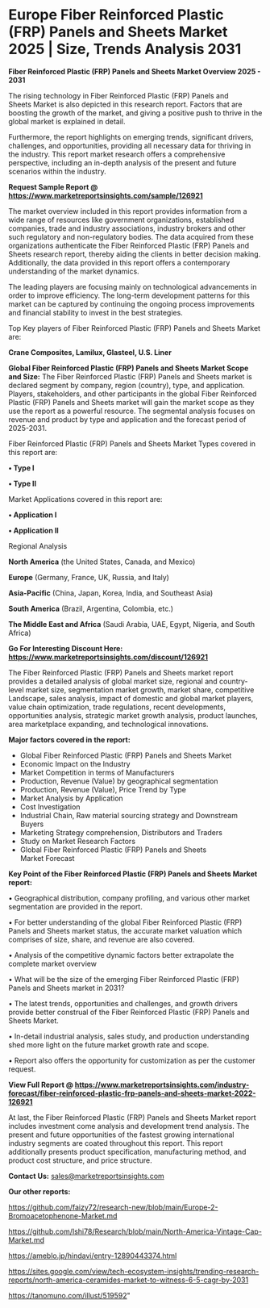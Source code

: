 # Europe Fiber Reinforced Plastic (FRP) Panels and Sheets Market 2025 | Size, Trends Analysis 2031

<Strong> Fiber Reinforced Plastic (FRP) Panels and Sheets Market Overview 2025 - 2031</strong>

The rising technology in Fiber Reinforced Plastic (FRP) Panels and Sheets Market is also depicted in this research report. Factors that are boosting the growth of the market, and giving a positive push to thrive in the global market is explained in detail.

Furthermore, the report highlights on emerging trends, significant drivers, challenges, and opportunities, providing all necessary data for thriving in the industry. This report market research offers a comprehensive perspective, including an in-depth analysis of the present and future scenarios within the industry.

<strong>Request Sample Report @ <a href=https://www.marketreportsinsights.com/sample/126921>https://www.marketreportsinsights.com/sample/126921</a></strong>

The market overview included in this report provides information from a wide range of resources like government organizations, established companies, trade and industry associations, industry brokers and other such regulatory and non-regulatory bodies. The data acquired from these organizations authenticate the Fiber Reinforced Plastic (FRP) Panels and Sheets research report, thereby aiding the clients in better decision making. Additionally, the data provided in this report offers a contemporary understanding of the market dynamics.

The leading players are focusing mainly on technological advancements in order to improve efficiency. The long-term development patterns for this market can be captured by continuing the ongoing process improvements and financial stability to invest in the best strategies.

Top Key players of Fiber Reinforced Plastic (FRP) Panels and Sheets Market are:

<strong>Crane Composites, Lamilux, Glasteel, U.S. Liner</strong>

<strong><b>Global Fiber Reinforced Plastic (FRP) Panels and Sheets Market Scope and Size:</b></strong>
The Fiber Reinforced Plastic (FRP) Panels and Sheets market is declared segment by company, region (country), type, and application. Players, stakeholders, and other participants in the global Fiber Reinforced Plastic (FRP) Panels and Sheets market will gain the market scope as they use the report as a powerful resource. The segmental analysis focuses on revenue and product by type and application and the forecast period of 2025-2031.

Fiber Reinforced Plastic (FRP) Panels and Sheets Market Types covered in this report are:

<strong>• Type I

• Type II</strong>

Market Applications covered in this report are:

<strong>• Application I

• Application II</strong> 

Regional Analysis

<strong>North America</strong> (the United States, Canada, and Mexico)

<strong>Europe</strong> (Germany, France, UK, Russia, and Italy)

<strong>Asia-Pacific</strong> (China, Japan, Korea, India, and Southeast Asia)

<strong>South America</strong> (Brazil, Argentina, Colombia, etc.)

<strong>The Middle East and Africa</strong> (Saudi Arabia, UAE, Egypt, Nigeria, and South Africa)

<strong>Go For Interesting Discount Here: <a href=https://www.marketreportsinsights.com/discount/126921>https://www.marketreportsinsights.com/discount/126921</a></strong>

The Fiber Reinforced Plastic (FRP) Panels and Sheets market report provides a detailed analysis of global market size, regional and country-level market size, segmentation market growth, market share, competitive Landscape, sales analysis, impact of domestic and global market players, value chain optimization, trade regulations, recent developments, opportunities analysis, strategic market growth analysis, product launches, area marketplace expanding, and technological innovations.

<strong><b>Major factors covered in the report:</b></strong>
<ul>
  <li>Global Fiber Reinforced Plastic (FRP) Panels and Sheets Market </li>
  <li>Economic Impact on the Industry</li>
  <li>Market Competition in terms of Manufacturers</li>
  <li>Production, Revenue (Value) by geographical segmentation</li>
  <li>Production, Revenue (Value), Price Trend by Type</li>
  <li>Market Analysis by Application</li>
  <li>Cost Investigation</li>
  <li>Industrial Chain, Raw material sourcing strategy and Downstream Buyers</li>
  <li>Marketing Strategy comprehension, Distributors and Traders</li>
  <li>Study on Market Research Factors</li>
  <li>Global Fiber Reinforced Plastic (FRP) Panels and Sheets Market Forecast</li>
</ul>

<strong><b>Key Point of the Fiber Reinforced Plastic (FRP) Panels and Sheets Market report:</b></strong>

• Geographical distribution, company profiling, and various other market segmentation are provided in the report.

• For better understanding of the global Fiber Reinforced Plastic (FRP) Panels and Sheets market status, the accurate market valuation which comprises of size, share, and revenue are also covered.

• Analysis of the competitive dynamic factors better extrapolate the complete market overview

• What will be the size of the emerging Fiber Reinforced Plastic (FRP) Panels and Sheets market in 2031?

• The latest trends, opportunities and challenges, and growth drivers provide better construal of the Fiber Reinforced Plastic (FRP) Panels and Sheets Market.

• In-detail industrial analysis, sales study, and production understanding shed more light on the future market growth rate and scope.

• Report also offers the opportunity for customization as per the customer request.

<strong><b>View Full Report @ <a href=https://www.marketreportsinsights.com/industry-forecast/fiber-reinforced-plastic-frp-panels-and-sheets-market-2022-126921>https://www.marketreportsinsights.com/industry-forecast/fiber-reinforced-plastic-frp-panels-and-sheets-market-2022-126921</a></b></strong>


At last, the Fiber Reinforced Plastic (FRP) Panels and Sheets Market report includes investment come analysis and development trend analysis. The present and future opportunities of the fastest growing international industry segments are coated throughout this report. This report additionally presents product specification, manufacturing method, and product cost structure, and price structure.

<strong>Contact Us:</strong>
sales@marketreportsinsights.com

<strong>Our other reports:</strong>

<a href=https://github.com/faizy72/research-new/blob/main/Europe-2-Bromoacetophenone-Market.md>https://github.com/faizy72/research-new/blob/main/Europe-2-Bromoacetophenone-Market.md</a>

<a href=https://github.com/Ishi78/Research/blob/main/North-America-Vintage-Cap-Market.md>https://github.com/Ishi78/Research/blob/main/North-America-Vintage-Cap-Market.md</a>

<a href=https://ameblo.jp/hindavi/entry-12890443374.html>https://ameblo.jp/hindavi/entry-12890443374.html</a>

<a href=https://sites.google.com/view/tech-ecosystem-insights/trending-research-reports/north-america-ceramides-market-to-witness-6-5-cagr-by-2031>https://sites.google.com/view/tech-ecosystem-insights/trending-research-reports/north-america-ceramides-market-to-witness-6-5-cagr-by-2031</a>

<a href=https://tanomuno.com/illust/519592>https://tanomuno.com/illust/519592</a>"
